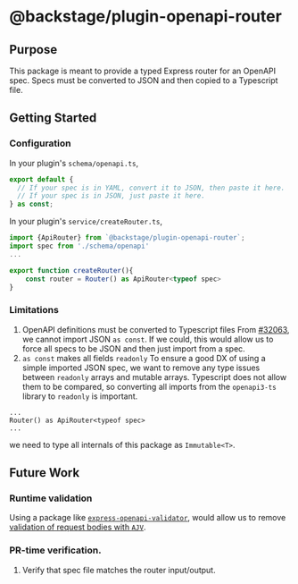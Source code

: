 # @backstage/plugin-openapi-router

## Purpose

This package is meant to provide a typed Express router for an OpenAPI spec. Specs must be converted to JSON and then copied to a Typescript file.

## Getting Started

### Configuration

In your plugin's `schema/openapi.ts`,

```ts
export default {
  // If your spec is in YAML, convert it to JSON, then paste it here.
  // If your spec is in JSON, just paste it here.
} as const;
```

In your plugin's `service/createRouter.ts`,

```ts
import {ApiRouter} from `@backstage/plugin-openapi-router`;
import spec from './schema/openapi'
...

export function createRouter(){
    const router = Router() as ApiRouter<typeof spec>
}
```

### Limitations

1. OpenAPI definitions must be converted to Typescript files
   From [#32063](https://github.com/microsoft/TypeScript/issues/32063), we cannot import JSON `as const`. If we could, this would allow us to force all specs to be JSON and then just import from a spec.
2. `as const` makes all fields `readonly`
   To ensure a good DX of using a simple imported JSON spec, we want to remove any type issues between `readonly` arrays and mutable arrays. Typescript does not allow them to be compared, so converting all imports from the `openapi3-ts` library to `readonly` is important.

```tsx
...
Router() as ApiRouter<typeof spec>
...
```

we need to type all internals of this package as `Immutable<T>`.

## Future Work

### Runtime validation

Using a package like [`express-openapi-validator`](https://www.npmjs.com/package/express-openapi-validator), would allow us to remove [validation of request bodies with `AJV`](https://github.com/backstage/backstage/blob/master/plugins/catalog-backend/src/service/util.ts#L58).

### PR-time verification.

1. Verify that spec file matches the router input/output.
